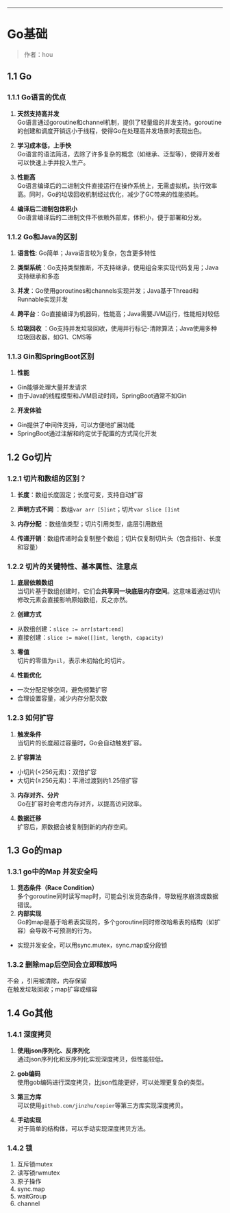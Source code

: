 ------

# Go基础

> 作者：hou

## 1.1 Go
### 1.1.1 Go语言的优点

1. **天然支持高并发**  
Go语言通过goroutine和channel机制，提供了轻量级的并发支持。goroutine的创建和调度开销远小于线程，使得Go在处理高并发场景时表现出色。

2. **学习成本低，上手快**  
Go语言的语法简洁，去除了许多复杂的概念（如继承、泛型等），使得开发者可以快速上手并投入生产。

3. **性能高**  
Go语言编译后的二进制文件直接运行在操作系统上，无需虚拟机，执行效率高。同时，Go的垃圾回收机制经过优化，减少了GC带来的性能损耗。

4. **编译后二进制包体积小**  
Go语言编译后的二进制文件不依赖外部库，体积小，便于部署和分发。

### 1.1.2 Go和Java的区别

1. **语言性**: Go简单；Java语言较为复杂，包含更多特性  

2. **类型系统**：Go支持类型推断，不支持继承，使用组合来实现代码复用；Java支持继承和多态  

3. **并发**：Go使用goroutines和channels实现并发；Java基于Thread和Runnable实现并发  

4. **跨平台**：Go直接编译为机器码，性能高；Java需要JVM运行，性能相对较低  

5. **垃圾回收** ：Go支持并发垃圾回收，使用并行标记-清除算法；Java使用多种垃圾回收器，如G1、CMS等  

### 1.1.3 Gin和SpringBoot区别

1. **性能**  
- Gin能够处理大量并发请求  
- 由于Java的线程模型和JVM启动时间，SpringBoot通常不如Gin  

2. **开发体验**  
- Gin提供了中间件支持，可以方便地扩展功能  
- SpringBoot通过注解和约定优于配置的方式简化开发

## 1.2 Go切片
### 1.2.1 切片和数组的区别？

1. **长度**：数组长度固定；长度可变，支持自动扩容

2. **声明方式不同** ：数组`var arr [5]int`；切片`var slice []int`

3. **内存分配** ：数组值类型；切片引用类型，底层引用数组  

4. **传递开销**：数组传递时会复制整个数组；切片仅复制切片头（包含指针、长度和容量）

### 1.2.2 切片的关键特性、基本属性、注意点

1. **底层依赖数组**  
当切片基于数组创建时，它们会**共享同一块底层内存空间**。这意味着通过切片修改元素会直接影响原始数组，反之亦然。  

2. **创建方式**  
- 从数组创建：`slice := arr[start:end]`  
- 直接创建：`slice := make([]int, length, capacity)`  

3. **零值**  
切片的零值为`nil`，表示未初始化的切片。  

4. **性能优化**  
- 一次分配足够空间，避免频繁扩容  
- 合理设置容量，减少内存分配次数  

### 1.2.3 如何扩容

1. **触发条件**  
当切片的长度超过容量时，Go会自动触发扩容。  

2. **扩容算法**  
- 小切片(<256元素)：双倍扩容  
- 大切片(≥256元素)：平滑过渡到约1.25倍扩容  

3. **内存对齐、分片**  
Go在扩容时会考虑内存对齐，以提高访问效率。  

4. **数据迁移**  
扩容后，原数据会被复制到新的内存空间。  

## 1.3 Go的map
### 1.3.1 go中的Map 并发安全吗

1. **竞态条件（Race Condition）**  
多个goroutine同时读写map时，可能会引发竞态条件，导致程序崩溃或数据错误。
2. **内部实现**  
Go的map是基于哈希表实现的，多个goroutine同时修改哈希表的结构（如扩容）会导致不可预测的行为。

- 实现并发安全，可以用sync.mutex，sync.map或分段锁

### 1.3.2 删除map后空间会立即释放吗

不会 ，引用被清除，内存保留  
在触发垃圾回收；map扩容或缩容

## 1.4 Go其他
### 1.4.1 深度拷贝

1. **使用json序列化、反序列化**  
通过json序列化和反序列化实现深度拷贝，但性能较低。  

2. **gob编码**  
使用gob编码进行深度拷贝，比json性能更好，可以处理更复杂的类型。  

3. **第三方库**  
可以使用`github.com/jinzhu/copier`等第三方库实现深度拷贝。  

4. **手动实现**  
对于简单的结构体，可以手动实现深度拷贝方法。 

### 1.4.2 锁

1. 互斥锁mutex
2. 读写锁rwmutex
3. 原子操作
4. sync.map
5. waitGroup
6. channel

